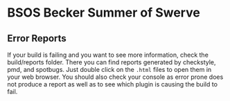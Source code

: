 # BSOS Becker Summer of Swerve

## Error Reports

If your build is failing and you want to see more information, check the build/reports folder. There you can find reports generated by checkstyle, pmd, and spotbugs. Just double click on the `.html` files to open them in your web browser. You should also check your console as error prone does not produce a report as well as to see which plugin is causing the build to fail.